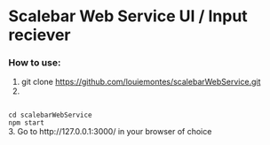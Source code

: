 # Scalebar Web Service UI / Input reciever

### How to use:
1. git clone https://github.com/louiemontes/scalebarWebService.git
2.
<code>
cd scalebarWebService
npm start
</code>
3. Go to http://127.0.0.1:3000/ in your browser of choice
